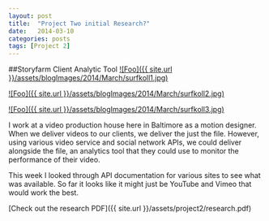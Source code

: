 ```yaml
---
layout: post
title:  "Project Two initial Research?"
date:   2014-03-10
categories: posts
tags: [Project 2]
---
```


##Storyfarm Client Analytic Tool
<a target="_blank" href="http://surfkoll.se/" rel="surfkoll.se">![Foo]({{ site.url }}/assets/blogImages/2014/March/surfkoll1.jpg)</a>  
  
   
<a target="_blank" href="http://surfkoll.se/" rel="surfkoll.se">![Foo]({{ site.url }}/assets/blogImages/2014/March/surfkoll2.jpg)</a>   

  
<a target="_blank" href="http://surfkoll.se/" rel="surfkoll.se">![Foo]({{ site.url }}/assets/blogImages/2014/March/surfkoll3.jpg)</a>  
  
  
I work at a video production house here in Baltimore as a motion designer. When we deliver videos to our clients, we deliver the just the file. However, using various video service and social network APIs, we could deliver alongside the file, an analytics tool that they could use to monitor the performance of their video. 

This week I looked through API documentation for various sites to see what was available. So far it looks like it might just be YouTube and Vimeo that would work the best.

[Check out the research PDF]({{ site.url }}/assets/project2/research.pdf)